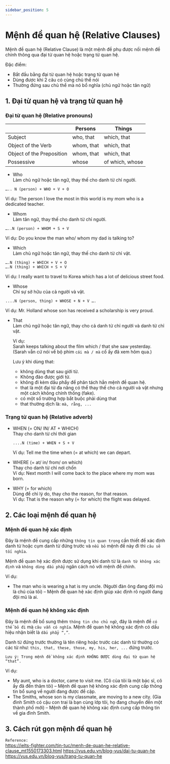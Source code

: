 ```yaml
---
sidebar_position: 5
---
```


# Mệnh đề quan hệ (Relative Clauses)
Mệnh đề quan hệ (Relative Clause) là một mệnh đề phụ được nối mệnh đề chính thông qua đại từ quan hệ hoặc trạng từ quan hệ.

Đặc điểm:
- Bắt đầu bằng đại từ quan hệ hoặc trạng từ quan hệ
- Dùng được khi 2 câu có cùng chủ thể nói
- Thường đứng sau chủ thể mà nó bổ nghĩa (chủ ngữ hoặc tân ngữ)

## 1. Đại từ quan hệ và trạng từ quan hệ

### Đại từ quan hệ (Relative pronouns)  

|                           | Persons          | Things                         |
| ----------------------    | ---------------- | ------------------------------ |
| Subject                   | who, that        | which, that                    |
| Object of the Verb        | whom, that       | which, that                    |
| Object of the Preposition | whom, that       | which, that                    |
| Possessive                | whose            | of which, whose                |

- Who   
Làm chủ ngữ hoặc tân ngữ, thay thế cho danh từ chỉ người.
```
….. N (person) + WHO + V + O
```
Ví dụ: The person I love the most in this world is my mom who is a dedicated teacher.

- Whom   
Làm tân ngữ, thay thế cho danh từ chỉ người.
```
…..N (person) + WHOM + S + V
```
Ví dụ: Do you know the man who/ whom my dad is talking to?

- Which     
Làm chủ ngữ hoặc tân ngữ, thay thế cho danh từ chỉ vật.
```
….N (thing) + WHICH + V + O
….N (thing) + WHICH + S + V
```
Ví dụ: I really want to travel to Korea which has a lot of delicious street food.

- Whose     
Chỉ sự sở hữu của cả người và vật.
```
....N (person, thing) + WHOSE + N + V ….
```
Ví dụ: Mr. Holland whose son has received a scholarship is very proud.

- That      
  Làm chủ ngữ hoặc tân ngữ, thay cho cả danh từ chỉ người và danh từ chỉ vật.

  Ví dụ:    
  Sarah keeps talking about the film which / that she saw yesterday.      
  (Sarah vẫn cứ nói về bộ phim `cái mà / mà` cố ấy đã xem hôm qua.)     

  Lưu ý khi dùng that:
  - không dùng that sau giới từ.
  - Không đảo được giới từ.
  - không đi kèm dấu phẩy để phân tách hẳn mệnh đề quan hệ.
  - that là một đại từ đa năng có thể thay thế cho cả người và vật nhưng một cách không chính thống (fake).
  - có một số trường hợp bắt buộc phải dùng that
  - that thường dịch là: `mà, rằng, ...`
### Trạng từ quan hệ (Relative adverb) 

- WHEN (= ON/ IN/ AT + WHICH)    
  Thay cho danh từ chỉ thời gian
  ```
  ....N (time) + WHEN + S + V
  ```
  Ví dụ: Tell me the time when (= at which) we can depart.

- WHERE (= at/ in/ from/ on which)   
  Thay cho danh từ chỉ nơi chốn     
  Ví dụ: Next month I will come back to the place where my mom was born.       

- WHY (= for which)     
  Dùng để chỉ lý do, thay cho the reason, for that reason.   
  Ví dụ: That is the reason why (= for which) the flight was delayed.

## 2. Các loại mệnh đề quan hệ

### Mệnh đề quan hệ xác định
Đây là mệnh đề cung cấp những `thông tin quan trọng` cần thiết để xác định danh từ hoặc cụm danh từ đứng trước và `nếu bỏ` mệnh đề này đi thì `câu sẽ tối nghĩa`.

Mệnh đề quan hệ xác định được sử dụng khi danh từ là `danh từ không xác định` và `không dùng dấu phẩy` ngăn cách nó với mệnh đề chính.

Ví dụ:   
- The man who is wearing a hat is my uncle. (Người đàn ông đang đội mũ là chú của tôi) – Mệnh đề quan hệ xác định giúp xác định rõ người đang đội mũ là ai.

### Mệnh đề quan hệ không xác định
Đây là mệnh đề bổ sung thêm `thông tin cho chủ ngữ`, đây là mệnh đề `có thể bỏ đi` mà `câu vẫn có nghĩa`. Mệnh đề quan hệ không xác định có dấu hiệu nhận biết là `dấu phẩy “,”`.

Danh từ đứng trước thường là tên riêng hoặc trước các danh từ thường có các từ như: `this, that, these, those, my, his, her, ...` đứng trước.

```Lưu ý: Trong mệnh đề không xác định KHÔNG ĐƯỢC dùng đại từ quan hệ “that”.```

Ví dụ:    

- My aunt, who is a doctor, came to visit me. (Cô của tôi là một bác sĩ, cô ấy đã đến thăm tôi) – Mệnh đề quan hệ không xác định cung cấp thông tin bổ sung về người đang được đề cập.    
- The Smiths, whose son is my classmate, are moving to a new city. (Gia đình Smith có cậu con trai là bạn cùng lớp tôi, họ đang chuyển đến một thành phố mới) – Mệnh đề quan hệ không xác định cung cấp thông tin về gia đình Smith.


## 3. Cách rút gọn mệnh đề quan hệ


`Reference:`   
https://ielts-fighter.com/tin-tuc/menh-de-quan-he-relative-clause_mt1550173303.html
https://vus.edu.vn/blog-vus/dai-tu-quan-he
https://vus.edu.vn/blog-vus/trang-tu-quan-he
